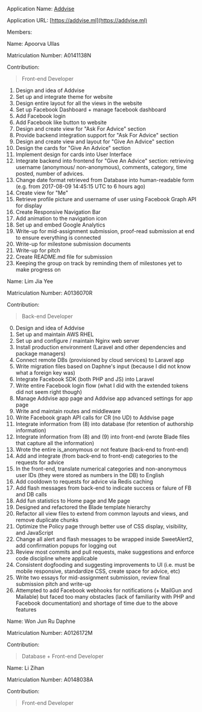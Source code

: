 Application Name: [Addvise](https://addvise.ml)

Application URL: [https://addvise.ml](https://addvise.ml)

Members:

Name: Apoorva Ullas

Matriculation Number: A0141138N

Contribution:

> Front-end Developer

1. Design and idea of Addvise
2. Set up and integrate theme for website
3. Design entire layout for all the views in the website
4. Set up Facebook Dashboard + manage facebook dashboard
5. Add Facebook login
6. Add Facebook like button to website
7. Design and create view for "Ask For Advice" section
8. Provide backend integration support for "Ask For Advice" section
9. Design and create view and layout for "Give An Advice" section
10. Design the cards for "Give An Advice" section
11. Implement design for cards into User Interface
12. Integrate backend into frontend for "Give An Advice" section: retrieving username (anonymous/ non-anonymous), comments, category, time posted, number of advices.
13. Change date format retrieved from Database into human-readable form (e.g. from 2017-08-09 14:45:15 UTC to 6 hours ago)
14. Create view for "Me"
15. Retrieve profile picture and username of user using Facebook Graph API for display
16. Create Responsive Navigation Bar
17. Add animation to the navigation icon
18. Set up and embed Google Analytics
19. Write-up for mid-assignment submission, proof-read submission at end to ensure everything is connected
20. Write-up for milestone submission documents
21. Write-up for pitch
22. Create README.md file for submission
23. Keeping the group on track by reminding them of milestones yet to make progress on

Name: Lim Jia Yee

Matriculation Number: A0136070R

Contribution:

> Back-end Developer

0. Design and idea of Addvise
1. Set up and maintain AWS RHEL
2. Set up and configure / maintain Nginx web server
3. Install production environment (Laravel and other dependencies and package managers)
4. Connect remote DBs (provisioned by cloud services) to Laravel app
5. Write migration files based on Daphne's input (because I did not know what a foreign key was)
6. Integrate Facebook SDK (both PHP and JS) into Laravel
7. Write entire Facebook login flow (what I did with the extended tokens did not seem right though)
8. Manage Addvise app page and Addvise app advanced settings for app page
10. Write and maintain routes and middleware
11. Write Facebook graph API calls for CR (no UD) to Addvise page
12. Integrate information from (8) into database (for retention of authorship information)
13. Integrate information from (8) and (9) into front-end (wrote Blade files that capture all the information)
14. Wrote the entire is_anonymous or not feature (back-end to front-end)
15. Add and integrate (from back-end to front-end) categories to the requests for advice
16. In the front-end, translate numerical categories and non-anonymous user IDs (they were stored as numbers in the DB) to English
17. Add cooldown to requests for advice via Redis caching
18. Add flash messages from back-end to indicate success or falure of FB and DB calls
19. Add fun statistics to Home page and Me page
20. Designed and refactored the Blade template hierarchy
21. Refactor all view files to extend from common layouts and views, and remove duplicate chunks
22. Optimize the Policy page through better use of CSS display, visibility, and JavaScript
23. Change all alert and flash messages to be wrapped inside SweetAlert2, add confirmation popups for logging out
24. Review most commits and pull requests, make suggestions and enforce code discipline where applicable
25. Consistent dogfooding and suggesting improvements to UI (i.e. must be mobile responsive, standardize CSS, create space for advice, etc)
26. Write two essays for mid-assignment submission, review final submission pitch and write-up
27. Attempted to add Facebook webhooks for notifications (+ MailGun and Mailable) but faced too many obstacles (lack of familiarity with PHP and Facebook documentation) and shortage of time due to the above features


Name: Won Jun Ru Daphne

Matriculation Number: A0126172M

Contribution:

> Database + Front-end Developer


Name: Li Zihan

Matriculation Number: A0148038A

Contribution:

> Front-end Developer


